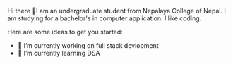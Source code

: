 Hi there 👋I am an undergraduate student from Nepalaya College of Nepal. I am studying for a bachelor's in computer application. I like coding.



Here are some ideas to get you started:

- 🔭 I’m currently working on full stack devlopment
- 🌱 I’m currently learning DSA
